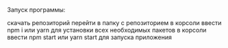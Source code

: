 Запуск программы: 

 скачать репозиторий
 перейти в папку с репозиторием
 в корсоли ввести npm i или yarn для установки всех необходимых пакетов
 в корсоли ввести npm start или yarn start для запуска приложения

